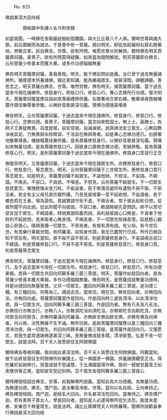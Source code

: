 ﻿　　No. 825

佛說甚深大回向經

　　　　僧祐錄中失譯人名今附宋錄


如是我聞。一時佛在舍衛國祇樹給孤獨園。與大比丘眾八千人俱。爾時世尊與諸大眾。前后圍繞而為說法。于是會中有一菩薩。號曰明天。即從坐起偏袒右肩右膝著地。恭敬合掌。前白佛言。世尊。欲有所問。唯愿世尊分別解說。爾時佛告明天菩薩摩訶薩。善男子。欲有所問莫得疑難。如來當為隨問解說。明天菩薩即白佛言。云何菩薩少修善本而獲大果。或多作功德福報無量

佛告明天菩薩摩訶薩。善哉善哉。明天。能于佛前問如是義。汝已曾于過去無量諸佛所。殖眾德本供養諸佛。親近善知識。能為樂福眾生。發甚深問。諦聽諦聽。善思念之。明天菩薩白佛言。世尊。唯然受教。佛告明天。諸菩薩摩訶薩。當于過去當來今現在諸佛所。修慈身行。修慈口行。修慈心行。專心念佛所行功德。復次明天。菩薩摩訶薩當應往詣如來尊廟禮拜供養。右膝著地合掌右繞。散華燒香懸繒幡蓋作眾伎樂尊重恭敬。以微妙音歌甚深句義。贊佛功德隨喜嘆善

佛告明天。云何菩薩摩訶薩。于過去當來今現在諸佛所。修慈身行。修慈口行。修慈心行。念佛功德。善男子。菩薩摩訶薩。當念如來堅固士。無上士。最勝士。為師子王勇猛無畏。自度度彼。自安安彼。自滅滅彼。說真諦法安立眾生。心無諂飾凈戒具足。力無畏辯永除障習。于法自在無與等者。如是專心念佛功德已。右膝著地散華燒香。幡繒幢蓋伎樂供養。是為菩薩修慈身行。以微妙音歌甚深句義。贊嘆如來無量功德。是為菩薩修慈口行。因彼身口善根念佛功德。至誠恭敬。是為菩薩修慈心行。明天。是則菩薩摩訶薩于過去當來今現在諸佛所。修慈身口意習行正念

佛復告明天。又菩薩摩訶薩。于過去當來今現在諸眾生所。亦應修慈身行。修慈口行。修慈意行。等念眾生。明天。云何菩薩摩訶薩于三世眾生所。應修慈身口意行等念眾生。如是明天。菩薩摩訶薩不殺眾生。不盜他財。不邪淫。不妄語。不綺語。不兩舌。不惡口。不貪欲。不嗔恚。不邪見。云何菩薩不殺眾生。于一切眾生慈悲愛念。慚愧愍傷永舍刀杖。不偷盜者。若于聚落空處所有遺物不與不取。不邪淫者。若女有主父母兄弟宗親所護。乃至見彼授華一莖不起欲想。不妄語者。若于鄉邑若在王者。堪為證佐。真誠實語守死不虛。不兩舌者。常于彼此起和合想。從彼所聞不向此說。從此所聞不向彼說。不惡口者。軟語開喻先意問訊。終不以苦切惡言加于眾生。不綺語者。時說實說知義而說。為利益彼說心口無差。不貪者于他財利不起欲想。見來取者心無吝惜。不嗔恚者。于一切眾生除諸恚恨。起慈愍心饒益心安彼心。隨順善攝一切眾生。不邪見者。有施有濟有說。有父母。有今世后世。有苦樂行果報世間。有阿羅漢。自知身作證。我生已盡梵行已成。所作已辦自知不受后有。明天當知。彼不殺不盜不邪淫。則是菩薩修慈身行。不妄語兩舌惡口不綺語。則是菩薩修慈口行。不貪不恚不邪見。則是菩薩修慈意行。修慈身口意。則是菩薩等念眾生

佛告明天。菩薩摩訶薩。于過去當來今現在諸佛所。修慈身行。修慈口行。修慈意行。及于過去當來今現在一切眾生所。修慈身行。修慈口行。修慈意行。所有功德果報。悉與一切眾生共回向阿耨多羅三藐三菩提。明天。菩薩作如是回向者。是為菩薩少修善本獲大果報。多作功德福報無量。佛告明天。是菩薩成就無量功德時。持是功德回向無量智慧。又共一切眾生。盡回向阿耨多羅三藐三菩提。是功德三種。有三種回向。何等為三。謂過去空。當來空。現在空。無有回向者。亦無回向法。亦無回向處。菩薩摩訶薩當作是回向。作是回向時三處皆清凈。以此清凈功德。與一切眾生共。回向阿耨多羅三藐三菩提。作是回向者。無有凡夫及凡夫法。亦無信行亦無法行。亦無八人。亦無須陀洹向須陀洹。亦無斯陀含向斯陀含。亦無阿那含向阿那含。亦無阿羅漢向阿羅漢。亦無辟支佛向辟支佛。亦無有佛及向佛者。何以故。法性無緣不生不滅。無所住故。是故菩薩摩訶薩應以是三種回向三種清凈功德。與一切眾生。共回向阿耨多羅三藐三菩提。是菩薩作是回向已。又復愿言。若我生處常遇諸佛逮甚深三昧。見無量佛成就多聞。清凈智慧。弘誓不舍一切眾生。說是法時。百千天人皆愿欲往生阿閦佛國

爾時佛告尊者阿難。我向說此甚深法時。百千天人皆愿往生阿閦佛國。阿難當知。彼于此終皆當往生阿閦佛所妙樂國土。從一佛國至一佛國。供養諸佛聽受正法。得陀羅尼如說修行。皆當成就不思議慧。于五濁國當得作佛。皆同一號號甘露音王如來應供等正覺。當知彼天受記別時。百千眾生皆發阿耨多羅三藐三菩提心

爾時釋提桓因白佛言。世尊。如我解佛所說義。當知此為大功德趣。為無量功德。為無邊功德。佛言。憍尸迦。是法畢竟凈故。世尊。當何以名此經。云何奉持之。佛告釋提桓因。憍尸迦。是經名大回向。亦名甚深法性回向。當奉持之。佛告憍尸迦。若有善男子善女人。學是回向者。當知是人必逮得無所從生法忍。能度未度者。安樂百千無量眾生。說是法時。諸比丘眾釋梵天人阿修羅等。聞佛所說歡喜奉行佛說甚深大回向經

